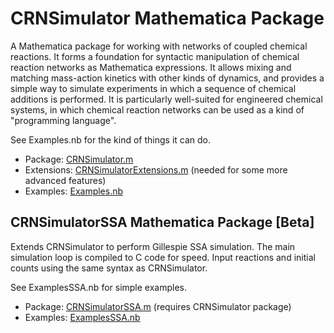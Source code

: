 # CRNSimulator Mathematica Package

A Mathematica package for working with networks of coupled chemical
reactions. It forms a foundation for syntactic manipulation of
chemical reaction networks as Mathematica expressions. It allows
mixing and matching mass-action kinetics with other kinds of dynamics,
and provides a simple way to simulate experiments in which a sequence
of chemical additions is performed. It is particularly well-suited for
engineered chemical systems, in which chemical reaction networks can
be used as a kind of "programming language".

See Examples.nb for the kind of things it can do.

- Package: [CRNSimulator.m](src/core/CRNSimulator.m)
- Extensions: [CRNSimulatorExtensions.m](src/core/CRNSimulatorExtensions.m) (needed for some more advanced features)
- Examples: [Examples.nb](src/core/Examples.nb)

## CRNSimulatorSSA Mathematica Package [Beta]

Extends CRNSimulator to perform Gillespie SSA simulation. The main
simulation loop is compiled to C code for speed. Input reactions and
initial counts using the same syntax as CRNSimulator.

See ExamplesSSA.nb for simple examples.

- Package: [CRNSimulatorSSA.m](src/ssa/CRNSimulatorSSA.m) (requires CRNSimulator package)
- Examples: [ExamplesSSA.nb](src/ssa/ExamplesSSA.nb)
